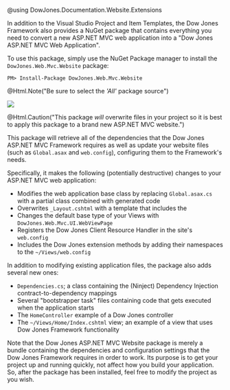 @using DowJones.Documentation.Website.Extensions

In addition to the Visual Studio Project and Item Templates, the Dow Jones Framework also provides a NuGet package that contains everything you need to convert a new ASP.NET MVC web application into a "Dow Jones ASP.NET MVC Web Application".

To use this package, simply use the NuGet Package manager to install the `DowJones.Web.Mvc.Website` package:

<div class="nuget-badge">
    <p>
        <code>PM&gt; Install-Package DowJones.Web.Mvc.Website</code>
	</p>
</div>

@Html.Note("Be sure to select the <em>'All'</em> package source")

<img src="~/Content/images/InstallingWebsiteTemplate.png" />

@Html.Caution("This package <em>will</em> overwrite files in your project so it is best to apply this package to a brand new ASP.NET MVC website.")

This package will retrieve all of the dependencies that the Dow Jones ASP.NET MVC Framework requires as well as update your website files (such as `Global.asax` and `web.config`), configuring them to the Framework's needs.

Specifically, it makes the following (potentially destructive) changes to your ASP.NET MVC web application:

- Modifies the web application base class by replacing `Global.asax.cs` with a partial class combined with generated code
- Overwrites `_Layout.cshtml` with a template that includes the 
- Changes the default base type of your Views with `DowJones.Web.Mvc.UI.WebViewPage` 
- Registers the Dow Jones Client Resource Handler in the site's `web.config`
- Includes the Dow Jones extension methods by adding their namespaces to the `~/Views/web.config`

In addition to modifying existing application files, the package also adds several new ones:

- `Dependencies.cs`; a class containing the (Ninject) Dependency Injection contract-to-dependency mappings
- Several "bootstrapper task" files containing code that gets executed when the application starts
- The `HomeController` example of a Dow Jones controller
- The `~/Views/Home/Index.cshtml` view; an example of a view that uses Dow Jones Framework functionality


Note that the Dow Jones ASP.NET MVC Website package is merely a bundle containing the dependencies and configuration settings that the Dow Jones Framework requires in order to work.
Its purpose is to get your project up and running quickly, not affect how you build your application.
So, after the package has been installed, feel free to modify the project as you wish.